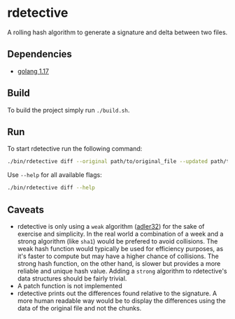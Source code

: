 # rdetective

A rolling hash algorithm to generate a signature and delta between two files.

## Dependencies
- [golang 1.17](https://golang.org/dl/)

## Build
To build the project simply run `./build.sh`.

## Run
To start rdetective run the following command:

```bash
./bin/rdetective diff --original path/to/original_file --updated path/to/updated_file [flags]
```

Use `--help` for all available flags:

```bash
./bin/rdetective diff --help
```

## Caveats
- rdetective is only using a `weak` algorithm ([adler32](https://en.wikipedia.org/wiki/Adler-32)) for the sake of exercise and simplicity. In the real world a combination of a week and a strong algorithm (like `sha1`) would be prefered to avoid collisions.
The weak hash function would typically be used for efficiency purposes, as it's faster to compute but may have a higher chance of collisions. The strong hash function, on the other hand, is slower but provides a more reliable and unique hash value. Adding a `strong` algorithm to rdetective's data structures should be fairly trivial.
- A patch function is not implemented
- rdetective prints out the differences found relative to the signature. A more human readable way would be to display the differences using the data of the original file and not the chunks.
